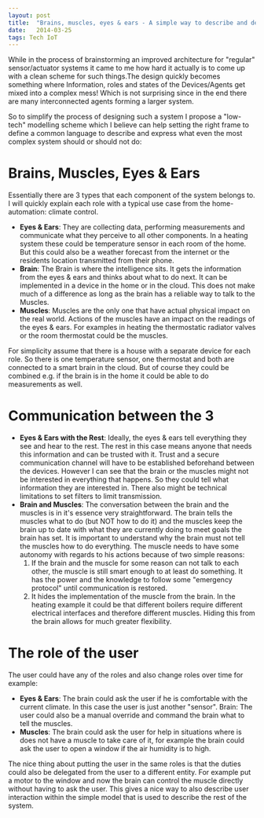 ```yaml
---
layout: post
title:  "Brains, muscles, eyes & ears - A simple way to describe and design a real word sensor/actuator system"
date:   2014-03-25
tags: Tech IoT
---
```


While in the process of brainstorming an improved architecture for "regular" sensor/actuator systems it came to me how hard it actually is to come up with a clean scheme for such things.The design quickly becomes something where Information, roles and states of the Devices/Agents get mixed into a complex mess! Which is not surprising since in the end there are many interconnected agents forming a larger system.

So to simplify the process of designing such a system I propose a "low-tech" modelling scheme which I believe can help setting the right frame to define a common language to describe and express what even the most complex system should or should not do:

# Brains, Muscles, Eyes & Ears
Essentially there are 3 types that each component of the system belongs to. I will quickly explain each role with a typical use case from the home-automation: climate control.

- **Eyes & Ears**: They are collecting data, performing measurements and communicate what they perceive to all other components. In a heating system these could be temperature sensor in each room of the home. But this could also be a weather forecast from the internet or the residents location transmitted from their phone.
- **Brain**: The Brain is where the intelligence sits. It gets the information from the eyes & ears and thinks about what to do next. It can be implemented in a device in the home or in the cloud. This does not make much of a difference as long as the brain has a reliable way to talk to the Muscles.
- **Muscles**: Muscles are the only one that have actual physical impact on the real world. Actions of the muscles have an impact on the readings of the eyes & ears. For examples in heating the thermostatic radiator valves or the room thermostat could be the muscles.

For simplicity assume that there is a house with a separate device for each role. So there is one temperature sensor, one thermostat and both are connected to a smart brain in the cloud. But of course they could be combined e.g. if the brain is in the home it could be able to do measurements as well.

# Communication between the 3
- **Eyes & Ears with the Rest**: Ideally, the eyes & ears tell everything they see and hear to the rest. The rest in this case means anyone that needs this information and can be trusted with it. Trust and a secure communication channel will have to be established beforehand between the devices. However I can see that the brain or the muscles might not be interested in everything that happens. So they could tell what information they are interested in. There also might be technical limitations to set filters to limit transmission.
- **Brain and Muscles**: The conversation between the brain and the muscles is in it's essence very straightforward. The brain tells the muscles what to do (but NOT how to do it) and the muscles keep the brain up to date with what they are currently doing to meet goals the brain has set. It is important to understand why the brain must not tell the muscles how to do everything. The muscle needs to have some autonomy with regards to his actions because of two simple reasons:
  1. If the brain and the muscle for some reason can not talk to each other, the muscle is still smart enough to at least do something. It has the power and the knowledge to follow some "emergency protocol" until communication is restored.
  2. It hides the implementation of the muscle from the brain. In the heating example it could be that different boilers require different electrical interfaces and therefore different muscles. Hiding this from the brain allows for much greater flexibility.

# The role of the user
The user could have any of the roles and also change roles over time for example:

- **Eyes & Ears**: The brain could ask the user if he is comfortable with the current climate. In this case the user is just another "sensor".
Brain: The user could also be a manual override and command the brain what to tell the muscles.
- **Muscles**: The brain could ask the user for help in situations where is does not have a muscle to take care of it, for example the brain could ask the user to open a window if the air humidity is to high.

The nice thing about putting the user in the same roles is that the duties could also be delegated from the user to a different entity. For example put a motor to the window and now the brain can control the muscle directly without having to ask the user. This gives a nice way to also describe user interaction within the simple model that is used to describe the rest of the system.
